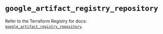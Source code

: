 # `google_artifact_registry_repository`

Refer to the Terraform Registry for docs: [`google_artifact_registry_repository`](https://registry.terraform.io/providers/hashicorp/google/5.43.0/docs/resources/artifact_registry_repository).

